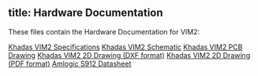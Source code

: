 title: Hardware Documentation
---

These files contain the Hardware Documentation for VIM2:

[Khadas VIM2 Specifications](https://dl.khadas.com/Hardware/VIM2/Schematic/VIM2_Specs.pdf)
[Khadas VIM2 Schematic](https://dl.khadas.com/Hardware/VIM2/Schematic/VIM2_V12_Sch.pdf)
[Khadas VIM2 PCB Drawing](https://dl.khadas.com/Hardware/VIM2/Schematic/VIM2_V12_Silk.pdf)
[Khadas VIM2 2D Drawing (DXF format)](https://dl.khadas.com/Hardware/VIM2/Schematic/VIM2_V12_DXF.7z)
[Khadas VIM2 2D Drawing (PDF format)](https://dl.khadas.com/Hardware/VIM2/Schematic/VIM2_V12_DXF.pdf)
[Amlogic S912 Datasheet](https://dl.khadas.com/Hardware/VIM2/Datasheet/S912_Datasheet_V0.220170314publicversion-Wesion.pdf)
